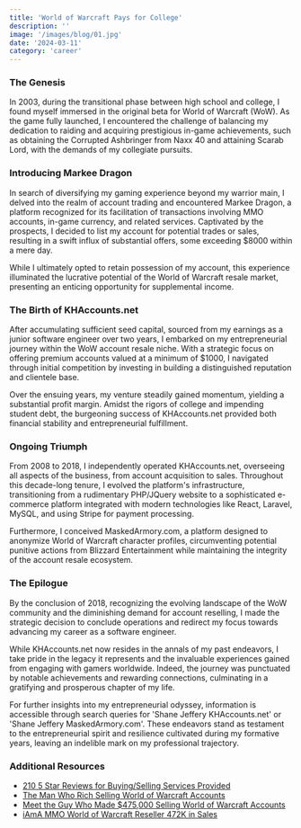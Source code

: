 ```yaml
---
title: 'World of Warcraft Pays for College'
description: ''
image: '/images/blog/01.jpg'
date: '2024-03-11'
category: 'career'
---
```


### The Genesis

In 2003, during the transitional phase between high school and college, I found myself immersed in the original beta for World of Warcraft (WoW). As the game fully launched, I encountered the challenge of balancing my dedication to raiding and acquiring prestigious in-game achievements, such as obtaining the Corrupted Ashbringer from Naxx 40 and attaining Scarab Lord, with the demands of my collegiate pursuits.

### Introducing Markee Dragon

In search of diversifying my gaming experience beyond my warrior main, I delved into the realm of account trading and encountered Markee Dragon, a platform recognized for its facilitation of transactions involving MMO accounts, in-game currency, and related services. Captivated by the prospects, I decided to list my account for potential trades or sales, resulting in a swift influx of substantial offers, some exceeding $8000 within a mere day.

While I ultimately opted to retain possession of my account, this experience illuminated the lucrative potential of the World of Warcraft resale market, presenting an enticing opportunity for supplemental income.

### The Birth of KHAccounts.net

After accumulating sufficient seed capital, sourced from my earnings as a junior software engineer over two years, I embarked on my entrepreneurial journey within the WoW account resale niche. With a strategic focus on offering premium accounts valued at a minimum of $1000, I navigated through initial competition by investing in building a distinguished reputation and clientele base.

Over the ensuing years, my venture steadily gained momentum, yielding a substantial profit margin. Amidst the rigors of college and impending student debt, the burgeoning success of KHAccounts.net provided both financial stability and entrepreneurial fulfillment.

### Ongoing Triumph

From 2008 to 2018, I independently operated KHAccounts.net, overseeing all aspects of the business, from account acquisition to sales. Throughout this decade-long tenure, I evolved the platform's infrastructure, transitioning from a rudimentary PHP/JQuery website to a sophisticated e-commerce platform integrated with modern technologies like React, Laravel, MySQL, and using Stripe for payment processing.

Furthermore, I conceived MaskedArmory.com, a platform designed to anonymize World of Warcraft character profiles, circumventing potential punitive actions from Blizzard Entertainment while maintaining the integrity of the account resale ecosystem.

### The Epilogue

By the conclusion of 2018, recognizing the evolving landscape of the WoW community and the diminishing demand for account reselling, I made the strategic decision to conclude operations and redirect my focus towards advancing my career as a software engineer.

While KHAccounts.net now resides in the annals of my past endeavors, I take pride in the legacy it represents and the invaluable experiences gained from engaging with gamers worldwide. Indeed, the journey was punctuated by notable achievements and rewarding connections, culminating in a gratifying and prosperous chapter of my life.

For further insights into my entrepreneurial odyssey, information is accessible through search queries for 'Shane Jeffery KHAccounts.net' or 'Shane Jeffery MaskedArmory.com'. These endeavors stand as testament to the entrepreneurial spirit and resilience cultivated during my formative years, leaving an indelible mark on my professional trajectory.

### Additional Resources

- [210 5 Star Reviews for Buying/Selling Services Provided](https://www.epicnpc.com/members/kh-accounts.69144/)
- [The Man Who Rich Selling World of Warcraft Accounts](https://www.svg.com/166047/the-man-who-got-rich-selling-world-of-warcraft-accounts/)
- [Meet the Guy Who Made $475,000 Selling World of Warcraft Accounts](https://www.trustedreviews.com/news/meet-the-guy-who-made-475-000-selling-world-of-warcraft-accounts-2926459)
- [iAmA MMO World of Warcraft Reseller 472K in Sales](https://www.reddit.com/r/IAmA/comments/3dexu1/iama_mmo_world_of_warcraft_reseller_427k_in_sales/)
